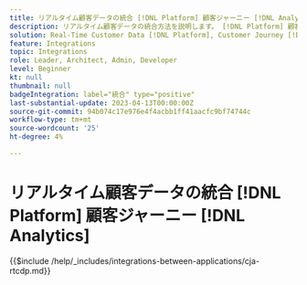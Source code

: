 ```yaml
---
title: リアルタイム顧客データの統合 [!DNL Platform] 顧客ジャーニー [!DNL Analytics]
description: リアルタイム顧客データの統合方法を説明します。 [!DNL Platform] 顧客ジャーニー [!DNL Analytics].
solution: Real-Time Customer Data [!DNL Platform], Customer Journey [!DNL Analytics]
feature: Integrations
topic: Integrations
role: Leader, Architect, Admin, Developer
level: Beginner
kt: null
thumbnail: null
badgeIntegration: label="統合" type="positive"
last-substantial-update: 2023-04-13T00:00:00Z
source-git-commit: 94b074c17e976e4f4acbb1ff41aacfc9bf74744c
workflow-type: tm+mt
source-wordcount: '25'
ht-degree: 4%

---
```



# リアルタイム顧客データの統合 [!DNL Platform] 顧客ジャーニー [!DNL Analytics]

{{$include /help/_includes/integrations-between-applications/cja-rtcdp.md}}
